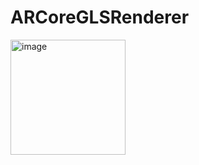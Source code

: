 # ARCoreGLSRenderer

<img width="184" alt="image" src="https://user-images.githubusercontent.com/96456897/165059059-b6b71d7e-94a8-4aca-bd91-d748bdb048c1.png">

